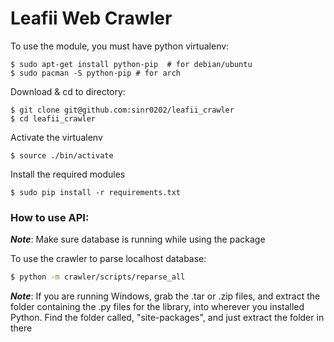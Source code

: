 # Leafii Web Crawler

To use the module, you must have python virtualenv:

```
$ sudo apt-get install python-pip  # for debian/ubuntu
$ sudo pacman -S python-pip # for arch
```

Download & cd to directory:

```
$ git clone git@github.com:sinr0202/leafii_crawler
$ cd leafii_crawler
```

Activate the virtualenv

```
$ source ./bin/activate
```

Install the required modules

```
$ sudo pip install -r requirements.txt
```

### How to use API:

***Note***: Make sure database is running while using the package

To use the crawler to parse localhost database:

```bash
$ python -m crawler/scripts/reparse_all
```

***Note***: If you are running Windows, grab the .tar or .zip files, and extract the folder
			containing the .py files for the library, into wherever you installed Python.
			Find the folder called, "site-packages", and just extract the folder in there
